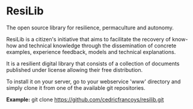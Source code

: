# ResiLib
The open source library for resilience, permaculture and autonomy.  

ResiLib is a citizen's initiative that aims to facilitate the recovery of know-how and technical knowledge through the dissemination of concrete examples, experience feedback, 
models and technical explanations.  

It is a resilient digital library that consists of a collection of documents published under license allowing their free distribution.  


To install it on your server, go to your webservice 'www' directory and simply clone it from one of the available git repositories.  


**Example:**
    git clone https://github.com/cedricfrancoys/resilib.git